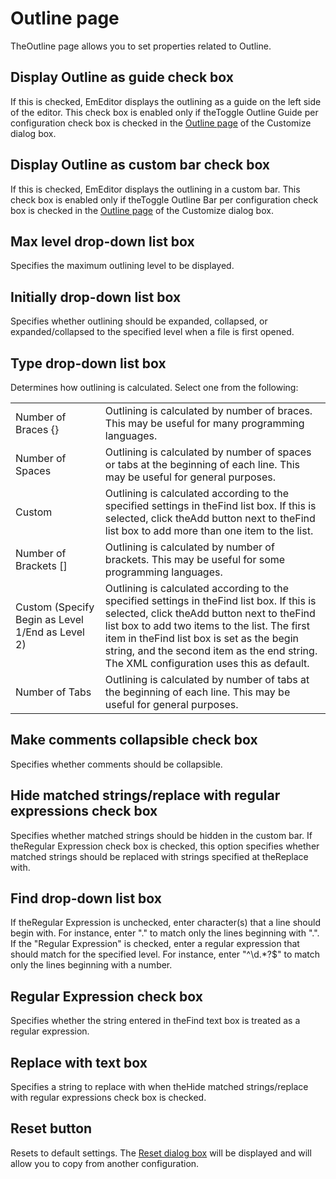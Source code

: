 # Outline page

TheOutline page allows you to set properties related to Outline.

## Display Outline as guide check box

If this is checked, EmEditor displays the outlining as a guide on the left side of the editor. This check box is enabled only if theToggle Outline Guide per configuration
check box is checked in the [Outline page](../../customize/outline/index) of the Customize dialog box.

## Display Outline as custom bar check box

If this is checked, EmEditor displays the outlining in a custom bar. This check box is enabled only if theToggle Outline Bar per configuration check box is checked in the
[Outline page](../../customize/outline/index) of the Customize dialog box.

## Max level drop-down list box

Specifies the maximum outlining level to be displayed.

## Initially drop-down list box

Specifies whether outlining should be expanded, collapsed, or expanded/collapsed to the specified level when a file is first opened.

## Type drop-down list box

Determines how outlining is calculated. Select one from the following:

|     |     |
| --- | --- |
|Number of Braces {} | Outlining is calculated by number of braces. This may be useful for many programming languages. |
|Number of Spaces | Outlining is calculated by number of spaces or tabs at the beginning of each line. This may be useful for general purposes. |
|Custom | Outlining is calculated according to the specified settings in theFind list box. If this is selected, click theAdd button next to theFind <br> list box to add more than one item to the list. |
|Number of Brackets \[\] | Outlining is calculated by number of brackets. This may be useful for some programming languages. |
|Custom (Specify Begin as Level 1/End as Level 2) | Outlining is calculated according to the specified settings in theFind list box. If this is selected, click theAdd button next to theFind <br> list box to add two items to the list. The first item in theFind list box is set as the begin string, and the second item as the end string. The XML configuration uses this as default. |
|Number of Tabs | Outlining is calculated by number of tabs at the beginning of each line. This may be useful for general purposes. |

## Make comments collapsible check box

Specifies whether comments should be collapsible.

## Hide matched strings/replace with regular expressions check box

Specifies whether matched strings should be hidden in the custom bar. If theRegular Expression check box is checked, this option specifies whether matched strings should be replaced with strings specified at theReplace with.

## Find drop-down list box

If theRegular Expression is unchecked, enter character(s) that a line should begin with. For instance, enter "." to match only the lines beginning with ".". If the "Regular Expression" is checked, enter a regular expression that should match
for the specified level. For instance, enter "^\\d.\*?$" to match only the lines beginning with a number.

## Regular Expression check box

Specifies whether the string entered in theFind text box is treated as a regular expression.

## Replace with text box

Specifies a string to replace with when theHide matched strings/replace with regular expressions check box is checked.

## Reset button

Resets to default settings. The
[Reset dialog box](../reset/index) will be displayed
and will allow you to copy from another configuration.

